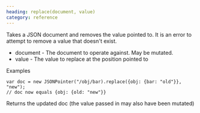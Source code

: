 ```yaml
--- 
heading: replace(document, value)
category: reference
---
```


Takes a JSON document and removes the value pointed to. It is an error to attempt to remove a value that doesn't exist.

* document - The document to operate against. May be mutated.
* value - The value to replace at the position pointed to

Examples

    var doc = new JSONPointer("/obj/bar).replace({obj: {bar: "old"}}, "new");
    // doc now equals {obj: {old: "new"}}

Returns the updated doc (the value passed in may also have been mutated)